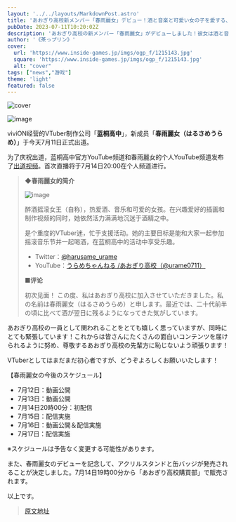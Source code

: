 ```yaml
---
layout: '../../layouts/MarkdownPost.astro'
title: 'あおぎり高校新メンバー「春雨麗女」デビュー！酒と音楽と可愛い女の子を愛する、酔いどれロッククイーン（自称）'
pubDate: 2023-07-11T10:20:02Z
description: 'あおぎり高校の新メンバー「春雨麗女」がデビューしました！彼女は酒と音楽と可愛い女の子を愛する、酔いどれロッククイーン（自称）です。詳細はこちらをご覧ください。'
author: '《茶っプリン》'
cover:
  url: 'https://www.inside-games.jp/imgs/ogp_f/1215143.jpg'
  square: 'https://www.inside-games.jp/imgs/ogp_f/1215143.jpg'
  alt: "cover"
tags: ["news","游戏"]
theme: 'light'
featured: false
---
```


![cover](https://www.inside-games.jp/imgs/ogp_f/1215143.jpg)

![image](https://www.inside-games.jp/imgs/zoom/1215140.jpg)

viviON经营的VTuber制作公司「**蓝桐高中**」，新成员「**春雨麗女（はるさめうらめ）**」于今天7月11日正式出道。

为了庆祝出道，蓝桐高中官方YouTube频道和春雨麗女的个人YouTube频道发布了[出道视频](https://www.youtube.com/watch?v=v0eh9-ufEyM&amp;rel=0)。首次直播将于7月14日20:00在个人频道进行。

> **◆春雨麗女的简介**
> 
> ![image](https://www.inside-games.jp/imgs/zoom/1215141.jpg)
> 
> 醉酒摇滚女王（自称），热爱酒、音乐和可爱的女孩。在兴趣爱好的插画和制作视频的同时，她依然活力满满地沉迷于酒精之中。
> 
> 是个重度的VTuber迷，忙于支援活动。她的主要目标是能和大家一起参加摇滚音乐节并一起喝酒，在蓝桐高中的活动中享受乐趣。
> 
> - Twitter：[@harusame_urame](https://twitter.com/harusame_urame)
> - YouTube：[うらめちゃんねる /あおぎり高校（@urame0711）](https://www.youtube.com/@urame0711)
> 
> **■评论**
> 
> 初次见面！
この度、私はあおぎり高校に加入させていただきました。私の名前は春雨麗女（はるさめうらめ）と申します。最近では、二十代前半の頃に比べて酒が翌日に残るようになってきた気がしています。

あおぎり高校の一員として関われることをとても嬉しく思っていますが、同時にとても緊張しています！これからは皆さんにたくさんの面白いコンテンツを届けられるように努め、尊敬するあおぎり高校の先輩方に恥じないよう頑張ります！

VTuberとしてはまだまだ初心者ですが、どうぞよろしくお願いいたします！

【春雨麗女の今後のスケジュール】
- 7月12日：動画公開
- 7月13日：動画公開
- 7月14日20時00分：初配信
- 7月15日：配信実施
- 7月16日：動画公開＆配信実施
- 7月17日：配信実施

※スケジュールは予告なく変更する可能性があります。

また、春雨麗女のデビューを記念して、アクリルスタンドと缶バッジが発売されることが決定しました。7月14日19時00分から「あおぎり高校購買部」で販売されます。

以上です。

>[原文地址](https://www.inside-games.jp/article/2023/07/11/147145.html)  
